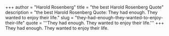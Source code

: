 +++
author = "Harold Rosenberg"
title = "the best Harold Rosenberg Quote"
description = "the best Harold Rosenberg Quote: They had enough. They wanted to enjoy their life."
slug = "they-had-enough-they-wanted-to-enjoy-their-life"
quote = '''They had enough. They wanted to enjoy their life.'''
+++
They had enough. They wanted to enjoy their life.
